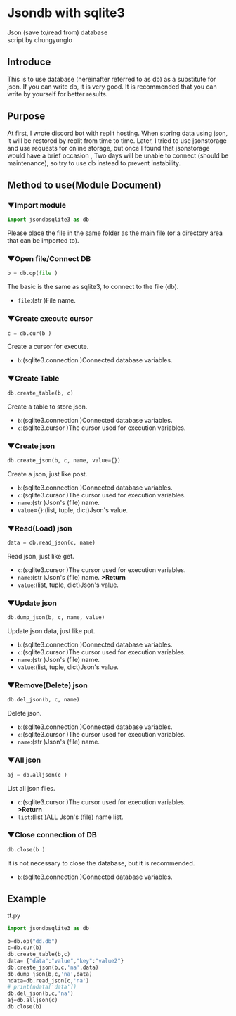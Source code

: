 # Jsondb with sqlite3
Json (save to/read from) database  
script by chungyunglo

## Introduce
This is to use database (hereinafter referred to as db) as a substitute for json. If you can write db, it is very good. It is recommended that you can write by yourself for better results.

## Purpose
At first, I wrote discord bot with replit hosting. When storing data using json, it will be restored by replit from time to time. Later, I tried to use jsonstorage and use requests for online storage, but once I found that jsonstorage would have a brief occasion , Two days will be unable to connect (should be maintenance), so try to use db instead to prevent instability.

## Method to use(Module Document)

### ▼Import module
```python
import jsondbsqlite3 as db
```
Please place the file in the same folder as the main file (or a directory area that can be imported to).

### ▼Open file/Connect DB
```python
b = db.op(file )
```
The basic is the same as sqlite3, to connect to the file (db).
- `file`:(str )File name.

### ▼Create execute cursor
```python
c = db.cur(b )
```
Create a cursor for execute.
- `b`:(sqlite3.connection )Connected database variables.

### ▼Create Table
```python
db.create_table(b, c)
```
Create a table to store json.
- `b`:(sqlite3.connection )Connected database variables.
- `c`:(sqlite3.cursor )The cursor used for execution variables.

### ▼Create json
```python
db.create_json(b, c, name, value={})
```
Create a json, just like post.
- `b`:(sqlite3.connection )Connected database variables.
- `c`:(sqlite3.cursor )The cursor used for execution variables.
- `name`:(str )Json's (file) name.
- `value`={}:(list, tuple, dict)Json's value.

### ▼Read(Load) json
```python
data = db.read_json(c, name)
```
Read json, just like get.
- `c`:(sqlite3.cursor )The cursor used for execution variables.
- `name`:(str )Json's (file) name. 
**>Return**
- `value`:(list, tuple, dict)Json's value.

### ▼Update json
```python
db.dump_json(b, c, name, value)
```
Update json data, just like put.
- `b`:(sqlite3.connection )Connected database variables.
- `c`:(sqlite3.cursor )The cursor used for execution variables.
- `name`:(str )Json's (file) name.
- `value`:(list, tuple, dict)Json's value.

### ▼Remove(Delete) json
```python
db.del_json(b, c, name)
```
Delete json.
- `b`:(sqlite3.connection )Connected database variables.
- `c`:(sqlite3.cursor )The cursor used for execution variables.
- `name`:(str )Json's (file) name.

### ▼All json
```python
aj = db.alljson(c )
```
List all json files.
- `c`:(sqlite3.cursor )The cursor used for execution variables.  
**>Return**
- `list`:(list )ALL Json's (file) name list.

### ▼Close connection of DB
```python
db.close(b )
```
It is not necessary to close the database, but it is recommended.
- `b`:(sqlite3.connection )Connected database variables.


## Example
tt.py
```python
import jsondbsqlite3 as db

b=db.op("dd.db")
c=db.cur(b)
db.create_table(b,c)
data= {"data":"value","key":"value2"}
db.create_json(b,c,'na',data)
db.dump_json(b,c,'na',data)
ndata=db.read_json(c,'na')
# print(ndata['data'])
db.del_json(b,c,'na')
aj=db.alljson(c)
db.close(b)
```
